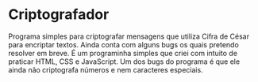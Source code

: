 # Criptografador
Programa simples para criptografar mensagens que utiliza Cifra de César para encriptar textos. 
Ainda conta com alguns bugs os quais pretendo resolver em breve. 
É um programinha simples que criei com intuito de praticar HTML, CSS e JavaScript.
Um dos bugs do programa é que ele ainda não criptografa números e nem caracteres especiais.
